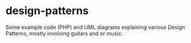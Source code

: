 # design-patterns
Some example code (PHP) and UML diagrams explaining various Design Patterns, mostly involving guitars and or music.